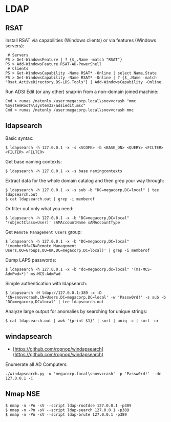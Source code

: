 # LDAP




## RSAT

Install RSAT via capabilities (Windows clients) or via features (Windows servers):

```
 # Servers
PS > Get-WindowsFeature | ? {$_.Name -match "RSAT"}
PS > Add-WindowsFeature RSAT-AD-PowerShell
 # Clients
PS > Get-WindowsCapability -Name RSAT* -Online | select Name,State
PS > Get-WindowsCapability -Name RSAT* -Online | ? {$_.Name -match "Rsat.ActiveDirectory.DS-LDS.Tools"} | Add-WindowsCapability -Online
```

Run ADSI Edit (or any other) snap-in from a non-domain joined machine:

```
Cmd > runas /netonly /user:megacorp.local\snovvcrash "mmc %SystemRoot%\system32\adsiedit.msc"
Cmd > runas /netonly /user:megacorp.local\snovvcrash mmc
```




## ldapsearch

Basic syntax:

```
$ ldapsearch -h 127.0.0.1 -x -s <SCOPE> -b <BASE_DN> <QUERY> <FILTER> <FILTER> <FILTER>
```

Get base naming contexts:

```
$ ldapsearch -h 127.0.0.1 -x -s base namingcontexts
```

Extract data for the whole domain catalog and then grep your way through:

```
$ ldapsearch -h 127.0.0.1 -x -s sub -b "DC=megacorp,DC=local" | tee ldapsearch.out
$ cat ldapsearch.out | grep -i memberof
```

Or filter out only what you need:

```
$ ldapsearch -h 127.0.0.1 -x -b "DC=megacorp,DC=local" '(objectClass=User)' sAMAccountName sAMAccountType
```

Get `Remote Management Users` group:

```
$ ldapsearch -h 127.0.0.1 -x -b "DC=megacorp,DC=local" '(memberOf=CN=Remote Management Users,OU=Groups,OU=UK,DC=megacorp,DC=local)' | grep -i memberof
```

Dump LAPS passwords:

```
$ ldapsearch -h 127.0.0.1 -x -b "dc=megacorp,dc=local" '(ms-MCS-AdmPwd=*)' ms-MCS-AdmPwd
```

Simple authentication with ldapsearch:

```
$ ldapsearch -H ldap://127.0.0.1:389 -x -D 'CN=snovvcrash,CN=Users,DC=megacorp,DC=local' -w 'Passw0rd!' -s sub -b 'DC=megacorp,DC=local' | tee ldapsearch.out
```

Analyze large output for anomalies by searching for unique strings:

```
$ cat ldapsearch.out | awk '{print $1}' | sort | uniq -c | sort -nr
```




## windapsearch

* [https://github.com/ropnop/windapsearch](https://github.com/ropnop/windapsearch)

Enumerate all AD Computers:

```
./windapsearch.py -u 'megacorp.local\snovvcrash' -p 'Passw0rd!' --dc 127.0.0.1 -C
```




## Nmap NSE

```
$ nmap -n -Pn -sV --script ldap-rootdse 127.0.0.1 -p389
$ nmap -n -Pn -sV --script ldap-search 127.0.0.1 -p389
$ nmap -n -Pn -sV --script ldap-brute 127.0.0.1 -p389
```
